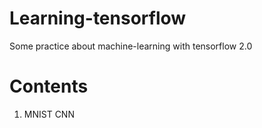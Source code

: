 # Learning-tensorflow

Some practice about machine-learning with tensorflow 2.0

Contents
========
1. MNIST CNN
